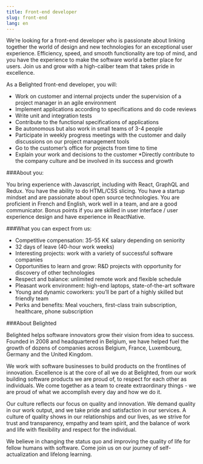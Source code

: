 ```yaml
---
title: Front-end developer
slug: front-end
lang: en
---
```


We’re looking for a front-end developer who is passionate about linking together the world of design and new technologies for an exceptional user experience. Efficiency, speed, and smooth functionality are top of mind, and you have the experience to make the software world a better place for users. Join us and grow with a high-caliber team that takes pride in excellence.

As a Belighted front-end developer, you will:

* Work on customer and internal projects under the supervision of a project manager in an agile environment
* Implement applications according to specifications and do code reviews
* Write unit and integration tests
* Contribute to the functional specifications of applications
* Be autonomous but also work in small teams of 3-4 people
* Participate in weekly progress meetings with the customer and daily discussions on our project management tools
* Go to the customer’s office for projects from time to time
* Explain your work and decisions to the customer
*Directly contribute to the company culture and be involved in its success and growth

###About you:

You bring experience with Javascript, including with React, GraphQL and Redux. You have the ability to do HTML/CSS slicing. You have a startup mindset and are passionate about open source technologies. You are proficient in French and English, work well in a team, and are a good communicator. Bonus points if you are skilled in user interface / user experience design and have experience in ReactNative.

###What you can expect from us:

* Competitive compensation: 35-55 K€ salary depending on seniority
* 32 days of leave (40-hour work weeks)
* Interesting projects: work with a variety of successful software companies
* Opportunities to learn and grow: R&D projects with opportunity for discovery of other technologies
* Respect and balance: unlimited remote work and flexible schedule
* Pleasant work environment: high-end laptops, state-of-the-art software
* Young and dynamic coworkers: you’ll be part of a highly skilled but friendly team
* Perks and benefits: Meal vouchers, first-class train subscription, healthcare, phone subscription

###About Belighted

Belighted helps software innovators grow their vision from idea to success. Founded in 2008 and headquartered in Belgium, we have helped fuel the growth of dozens of companies across Belgium, France, Luxembourg, Germany and the United Kingdom.

We work with software businesses to build products on the frontlines of innovation. Excellence is at the core of all we do at Belighted, from our work building software products we are proud of, to respect for each other as individuals. We come together as a team to create extraordinary things - we are proud of what we accomplish every day and how we do it. 

Our culture reflects our focus on quality and innovation. We demand quality in our work output, and we take pride and satisfaction in our services. A culture of quality shows in our relationships and our lives, as we strive for trust and transparency, empathy and team spirit, and the balance of work and life with flexibility and respect for the individual. 

We believe in changing the status quo and improving the quality of life for fellow humans with software. Come join us on our journey of self-actualization and lifelong learning.
